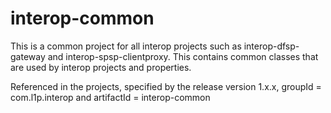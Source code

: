 # interop-common

This is a common project for all interop projects such as interop-dfsp-gateway and interop-spsp-clientproxy. This contains common classes that are used by interop projects and properties. 

Referenced in the projects, specified by the release version 1.x.x, groupId = com.l1p.interop and artifactId = interop-common
